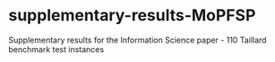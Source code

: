# supplementary-results-MoPFSP
Supplementary results for the Information Science paper - 110 Taillard benchmark test instances
